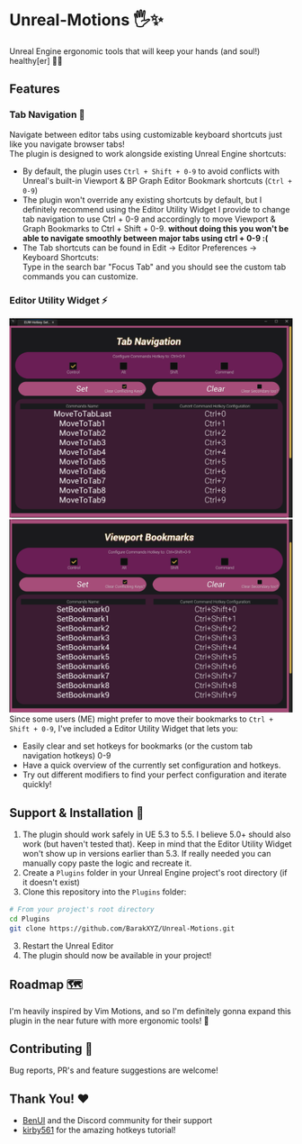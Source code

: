 # Unreal-Motions 🖐️✨
Unreal Engine ergonomic tools that will keep your hands (and soul!) healthy[er] 🧘‍♂️

## Features 
### Tab Navigation 🔄
Navigate between editor tabs using customizable keyboard shortcuts just like you navigate browser tabs!<br>
The plugin is designed to work alongside existing Unreal Engine shortcuts:
- By default, the plugin uses `Ctrl + Shift + 0-9` to avoid conflicts with Unreal's built-in Viewport & BP Graph Editor Bookmark shortcuts (`Ctrl + 0-9`)
- The plugin won't override any existing shortcuts by default, but I definitely recommend using the Editor Utility Widget I provide to change tab navigation to use Ctrl + 0-9 and accordingly to move Viewport & Graph Bookmarks to Ctrl + Shift + 0-9. **without doing this you won't be able to navigate smoothly between major tabs using ctrl + 0-9 :(**
- The Tab shortcuts can be found in Edit -> Editor Preferences -> Keyboard Shortcuts:<br>
Type in the search bar "Focus Tab" and you should see the custom tab commands you can customize.

### Editor Utility Widget ⚡
![EUW1](Docs/euw-hotkey-assist-tab-nav.png)
![EUW2](Docs/euw-hotkey-assist-viewport-bookmarks.png)
Since some users (ME) might prefer to move their bookmarks to `Ctrl + Shift + 0-9`, I've included a Editor Utility Widget that lets you:
- Easily clear and set hotkeys for bookmarks (or the custom tab navigation hotkeys) 0-9
- Have a quick overview of the currently set configuration and hotkeys.
- Try out different modifiers to find your perfect configuration and iterate quickly!

## Support & Installation 🔧
1. The plugin should work safely in UE 5.3 to 5.5. I believe 5.0+ should also work (but haven't tested that). Keep in mind that the Editor Utility Widget won't show up in versions earlier than 5.3. If really needed you can manually copy paste the logic and recreate it.
1. Create a `Plugins` folder in your Unreal Engine project's root directory (if it doesn't exist)
2. Clone this repository into the `Plugins` folder:
```bash
# From your project's root directory
cd Plugins
git clone https://github.com/BarakXYZ/Unreal-Motions.git
```
3. Restart the Unreal Editor
4. The plugin should now be available in your project!

## Roadmap 🗺️
I'm heavily inspired by Vim Motions, and so I'm definitely gonna expand this plugin in the near future with more ergonomic tools! 🚀

## Contributing 🤝
Bug reports, PR's and feature suggestions are welcome!

## Thank You! ❤️
- [BenUI](https://github.com/benui-dev) and the Discord community for their support
- [kirby561](https://github.com/kirby561) for the amazing hotkeys tutorial!
